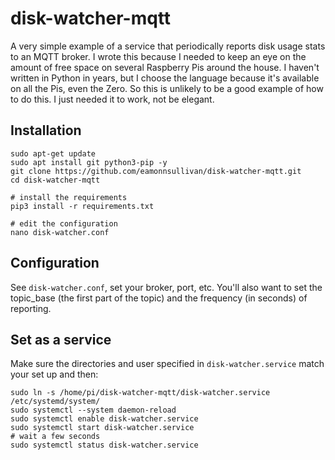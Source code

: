 # disk-watcher-mqtt

A very simple example of a service that periodically reports disk usage stats to an MQTT broker. I wrote this because I needed to keep an eye on the amount of free space on several Raspberry Pis around the house. I haven't written in Python in years, but I choose the language because it's available on all the Pis, even the Zero. So this is unlikely to be a good example of how to do this. I just needed it to work, not be elegant.

## Installation
```
sudo apt-get update
sudo apt install git python3-pip -y
git clone https://github.com/eamonnsullivan/disk-watcher-mqtt.git
cd disk-watcher-mqtt

# install the requirements
pip3 install -r requirements.txt

# edit the configuration
nano disk-watcher.conf
```
## Configuration

See `disk-watcher.conf`, set your broker, port, etc. You'll also want to set the topic_base (the first part of the topic) and the frequency (in seconds) of reporting.

## Set as a service

Make sure the directories and user specified in `disk-watcher.service` match your set up and then:

```
sudo ln -s /home/pi/disk-watcher-mqtt/disk-watcher.service /etc/systemd/system/
sudo systemctl --system daemon-reload
sudo systemctl enable disk-watcher.service
sudo systemctl start disk-watcher.service
# wait a few seconds
sudo systemctl status disk-watcher.service
```
